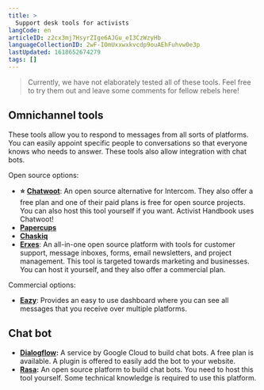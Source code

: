 ```yaml
---
title: >
  Support desk tools for activists
langCode: en
articleID: z2cx3mj7HsyrZIge6AJGu_eI3CzWzyHb
languageCollectionID: 2wF-IOmUxxwxkvcdp9ouAEhFuhvw0e3p
lastUpdated: 1618652674279
tags: []
---
```


> Currently, we have not elaborately tested all of these tools. Feel free to try them out and leave some comments for fellow rebels here!

## Omnichannel tools

These tools allow you to respond to messages from all sorts of platforms. You can easily appoint specific people to conversations so that everyone knows who needs to answer. These tools also allow integration with chat bots.

Open source options:

-   **⭐️** [**Chatwoot**](https://www.chatwoot.com): An open source alternative for Intercom. They also offer a free plan and one of their paid plans is free for open source projects. You can also host this tool yourself if you want. Activist Handbook uses Chatwoot!
-   [**Papercups**](https://papercups.io/)
-   [**Chaskiq**](https://chaskiq.io/)
-   [**Erxes**](https://www.erxes.org/): An all-in-one open source platform with tools for customer support, message inboxes, forms, email newsletters, and project management. This tool is targeted towards marketing and businesses. You can host it yourself, and they also offer a commercial plan.

Commercial options:

-   [**Eazy**](https://www.eazy.im): Provides an easy to use dashboard where you can see all messages that you receive over multiple platforms.

## **Chat bot**

-   [**Dialogflow**](https://cloud.google.com/dialogflow)**:** A service by Google Cloud to build chat bots. A free plan is available. A plugin is offered to easily add the bot to your website.
-   [**Rasa**](https://rasa.com/product/pricing/)**:** An open source platform to build chat bots. You need to host this tool yourself. Some technical knowledge is required to use this platform.